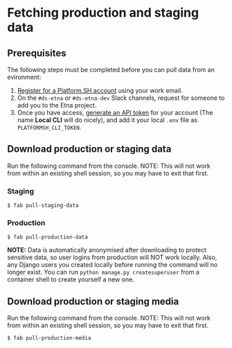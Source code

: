 # Fetching production and staging data

## Prerequisites

The following steps must be completed before you can pull data from an evironment:

1. [Register for a Platform.SH account](https://auth.api.platform.sh/register) using your work email.
2. On the `#ds-etna` or `#ds-etna-dev` Slack channels, request for someone to add you to the Etna project.
3. Once you have access, [generate an API token](https://docs.platform.sh/development/cli/api-tokens.html#get-a-token) for your account (The name **Local CLI** will do nicely), and add it your local `.env` file as `PLATFORMSH_CLI_TOKEN`.

## Download production or staging data

Run the following command from the console. NOTE: This will not work from within an existing shell session, so you may have to exit that first.

### Staging

```console
$ fab pull-staging-data
```

### Production

```console
$ fab pull-production-data
```

**NOTE:** Data is automatically anonymised after downloading to protect sensitive data, so user logins from production will NOT work locally. Also, any Django users you created locally before running the command will no longer exist. You can run `python manage.py createsuperuser` from a container shell to create yourself a new one.

## Download production or staging media

Run the following command from the console. NOTE: This will not work from within an existing shell session, so you may have to exit that first.

```console
$ fab pull-production-media
```